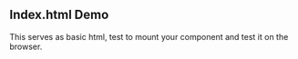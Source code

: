 ## Index.html Demo

This serves as basic html, test to mount your component and test it on the browser.
